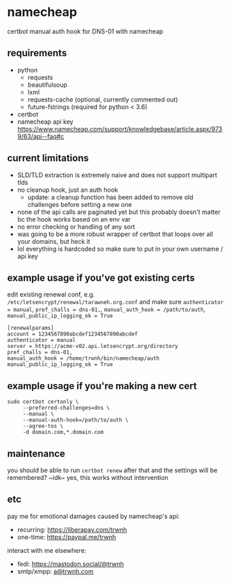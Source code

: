 # namecheap
certbot manual auth hook for DNS-01 with namecheap

## requirements
- python
  - requests
  - beautifulsoup
  - lxml
  - requests-cache (optional, currently commented out)
  - future-fstrings (required for python < 3.6)
- certbot
- namecheap api key https://www.namecheap.com/support/knowledgebase/article.aspx/9739/63/api--faq#c

## current limitations
- SLD/TLD extraction is extremely naive and does not support multipart tlds
- no cleanup hook, just an auth hook
  - update: a cleanup function has been added to remove old challenges before setting a new one
- none of the api calls are paginated yet but this probably doesn't matter bc the hook works based on an env var
- no error checking or handling of any sort
- was going to be a more robust wrapper of certbot that loops over all your domains, but heck it
- lol everything is hardcoded so make sure to put in your own username / api key

## example usage if you've got existing certs
edit existing renewal conf, e.g. `/etc/letsencrypt/renewal/tarawneh.org.conf` and make sure `authenticator = manual`, `pref_challs = dns-01,`, `manual_auth_hook = /path/to/auth`, `manual_public_ip_logging_ok = True`
```
[renewalparams]
account = 1234567890abcdef1234567890abcdef
authenticator = manual
server = https://acme-v02.api.letsencrypt.org/directory
pref_challs = dns-01,
manual_auth_hook = /home/trwnh/bin/namecheap/auth
manual_public_ip_logging_ok = True
```

## example usage if you're making a new cert

```
sudo certbot certonly \
     --preferred-challenges=dns \
     --manual \
     --manual-auth-hook=/path/to/auth \
     --agree-tos \
     -d domain.com,*.domain.com
```

## maintenance

you should be able to run `certbot renew` after that and the settings will be remembered? ~idk~ yes, this works without intervention

## etc

pay me for emotional damages caused by namecheap's api:
- recurring: https://liberapay.com/trwnh
- one-time: https://paypal.me/trwnh

interact with me elsewhere:
- fedi: https://mastodon.social/@trwnh
- smtp/xmpp: a@trwnh.com
